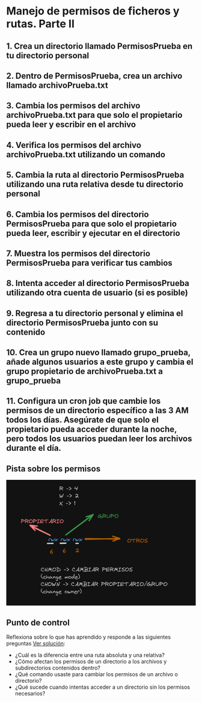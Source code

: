 # Manejo de permisos de ficheros y rutas. Parte II

## 1. Crea un directorio llamado PermisosPrueba en tu directorio personal

## 2. Dentro de PermisosPrueba, crea un archivo llamado archivoPrueba.txt
 
## 3. Cambia los permisos del archivo archivoPrueba.txt para que solo el propietario pueda leer y escribir en el archivo

## 4. Verifica los permisos del archivo archivoPrueba.txt utilizando un comando

## 5. Cambia la ruta al directorio PermisosPrueba utilizando una ruta relativa desde tu directorio personal

## 6. Cambia los permisos del directorio PermisosPrueba para que solo el propietario pueda leer, escribir y ejecutar en el directorio

## 7. Muestra los permisos del directorio PermisosPrueba para verificar tus cambios

## 8. Intenta acceder al directorio PermisosPrueba utilizando otra cuenta de usuario (si es posible)

## 9. Regresa a tu directorio personal y elimina el directorio PermisosPrueba junto con su contenido

## 10. Crea un grupo nuevo llamado grupo_prueba, añade algunos usuarios a este grupo y cambia el grupo propietario de archivoPrueba.txt a grupo_prueba

## 11. Configura un cron job que cambie los permisos de un directorio específico a las 3 AM todos los días. Asegúrate de que solo el propietario pueda acceder durante la noche, pero todos los usuarios puedan leer los archivos durante el día.

## Pista sobre los permisos

![imagen permisos](../../img/permisos.png)

## Punto de control
Reflexiona sobre lo que has aprendido y responde a las siguientes preguntas [Ver solución]():

- ¿Cuál es la diferencia entre una ruta absoluta y una relativa?
- ¿Cómo afectan los permisos de un directorio a los archivos y subdirectorios contenidos dentro?
- ¿Qué comando usaste para cambiar los permisos de un archivo o directorio?
- ¿Qué sucede cuando intentas acceder a un directorio sin los permisos necesarios?


